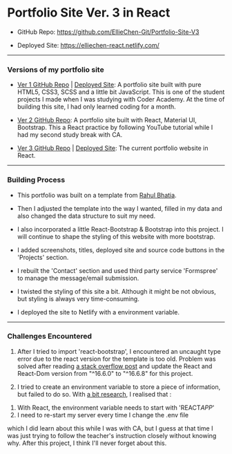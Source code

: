 # Portfolio Site Ver. 3 in React

- GitHub Repo: https://github.com/EllieChen-Git/Portfolio-Site-V3

- Deployed Site: https://elliechen-react.netlify.com/

---

### Versions of my portfolio site

- [Ver 1 GitHub Repo](https://github.com/EllieChen-Git/Portfolio-Site_Ellie-Chen) | [Deployed Site](https://elliechen.netlify.com/): A portfolio site built with pure HTML5, CSS3, SCSS and a little bit JavaScript. This is one of the student projects I made when I was studying with Coder Academy. At the time of building this site, I had only learned coding for a month.

- [Ver 2 GitHub Repo](https://github.com/EllieChen-Git/React-Practice-Portfolio-Site): A portfolio site built with React, Material UI, Bootstrap. This a React practice by following YouTube tutorial while I had my second study break with CA.

- [Ver 3 GitHub Repo](https://github.com/EllieChen-Git/Portfolio-Site-V3) | [Deployed Site](https://elliechen-react.netlify.com/): The current portfolio website in React.

---

### Building Process

- This portfolio was built on a template from [Rahul Bhatia](https://github.com/rbhatia46/React-Portfolio).

- Then I adjusted the template into the way I wanted, filled in my data and also changed the data structure to suit my need.

- I also incorporated a little React-Bootstrap & Bootstrap into this project. I will continue to shape the styling of this website with more bootstrap.

- I added screenshots, titles, deployed site and source code buttons in the 'Projects' section.

- I rebuilt the 'Contact' section and used third party service 'Formspree' to manage the message/email submission.

- I twisted the styling of this site a bit. Although it might be not obvious, but styling is always very time-consuming.

- I deployed the site to Netlify with a environment variable.

---

### Challenges Encountered

1. After I tried to import 'react-bootstrap', I encountered an uncaught type error due to the react version for the template is too old. Problem was solved after reading [a stack overflow post](https://stackoverflow.com/questions/58688463/getting-uncaught-typeerror-object-is-not-a-function-in-themeprovider-js-of) and update the React and React-Dom version from "^16.6.0" to "^16.6.8" for this project.

2. I tried to create an environment variable to store a piece of information, but failed to do so. With [a bit research](https://create-react-app.dev/docs/adding-custom-environment-variables/), I realised that :

1) With React, the environment variable needs to start with 'REACT*APP*'
2) I need to re-start my server every time I change the .env file

which I did learn about this while I was with CA, but I guess at that time I was just trying to follow the teacher's instruction closely without knowing why. After this project, I think I'll never forget about this.
